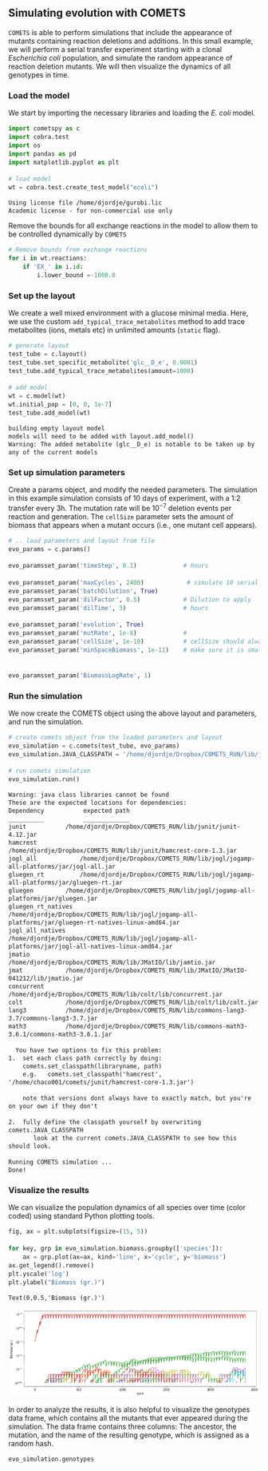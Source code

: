 ## Simulating evolution with COMETS

`COMETS` is able to perform simulations that include the appearance of mutants containing reaction deletions and additions. In this small example, we will perform a serial transfer experiment starting with a clonal *Escherichia coli* population, and simulate the random appearance of reaction deletion mutants. We will then visualize the dynamics of all genotypes in time.

### Load the model
We start by importing the necessary libraries and loading the *E. coli* model. 


```python
import cometspy as c
import cobra.test
import os
import pandas as pd
import matplotlib.pyplot as plt

# load model 
wt = cobra.test.create_test_model("ecoli")
```

    Using license file /home/djordje/gurobi.lic
    Academic license - for non-commercial use only


Remove the bounds for all exchange reactions in the model to allow them to be controlled dynamically by `COMETS` 


```python
# Remove bounds from exchange reactions
for i in wt.reactions:
    if 'EX_' in i.id:
        i.lower_bound =-1000.0
```

### Set up the layout 
We create a well mixed environment with a glucose minimal media. Here, we use the custom `add_typical_trace_metabolites` method to add trace metabolites (ions, metals etc) in unlimited amounts (`static` flag).


```python
# generate layout
test_tube = c.layout()
test_tube.set_specific_metabolite('glc__D_e', 0.0001)
test_tube.add_typical_trace_metabolites(amount=1000)

# add model
wt = c.model(wt)
wt.initial_pop = [0, 0, 1e-7]
test_tube.add_model(wt)
```

    building empty layout model
    models will need to be added with layout.add_model()
    Warning: The added metabolite (glc__D_e) is notable to be taken up by any of the current models


### Set up simulation parameters
Create a params object, and modify the needed parameters. The simulation in this example simulation consists of 10 days of experiment, with a 1:2 transfer every 3h. The mutation rate will be $10^{-7}$ deletion events per reaction and generation. The `cellSize` parameter sets the amount of biomass that appears when a mutant occurs (i.e., one mutant cell appears).


```python
# .. load parameters and layout from file
evo_params = c.params()

evo_paramsset_param('timeStep', 0.1)             # hours

evo_paramsset_param('maxCycles', 2400)            # simulate 10 serial transfers of 24h each (timeStep = 0.1)
evo_paramsset_param('batchDilution', True)
evo_paramsset_param('dilFactor', 0.5)            # Dilution to apply
evo_paramsset_param('dilTime', 3)                # hours

evo_paramsset_param('evolution', True)
evo_paramsset_param('mutRate', 1e-8)             # 
evo_paramsset_param('cellSize', 1e-10)           # cellSize should always be larger than maxSpaceBiomass
evo_paramsset_param('minSpaceBiomass', 1e-11)    # make sure it is smaller than cell size!


evo_paramsset_param('BiomassLogRate', 1)
```

### Run the simulation
We now create the COMETS object using the above layout and parameters, and run the simulation. 


```python
# create comets object from the loaded parameters and layout 
evo_simulation = c.comets(test_tube, evo_params)
evo_simulation.JAVA_CLASSPATH = '/home/djordje/Dropbox/COMETS_RUN/lib/jmatio.jar:/home/djordje/Dropbox/COMETS_RUN/lib/jdistlib-0.4.5-bin.jar:/home/djordje/Dropbox/COMETS_RUN/lib/commons-math3-3.6.1.jar:/home/djordje/Dropbox/COMETS_RUN/lib/commons-lang3-3.9.jar:/home/djordje/Dropbox/COMETS_RUN/lib/colt.jar:/home/djordje/Dropbox/COMETS_RUN/lib/concurrent.jar:/home/djordje/Dropbox/COMETS_RUN/bin/comets_2.9.3.jar:/opt/gurobi901/linux64/lib/gurobi.jar'

# run comets simulation
evo_simulation.run()
```

    Warning: java class libraries cannot be found
    These are the expected locations for dependencies:
    Dependency 			 expected path
    __________ 			 _____________
    junit			/home/djordje/Dropbox/COMETS_RUN/lib/junit/junit-4.12.jar
    hamcrest			/home/djordje/Dropbox/COMETS_RUN/lib/junit/hamcrest-core-1.3.jar
    jogl_all			/home/djordje/Dropbox/COMETS_RUN/lib/jogl/jogamp-all-platforms/jar/jogl-all.jar
    gluegen_rt			/home/djordje/Dropbox/COMETS_RUN/lib/jogl/jogamp-all-platforms/jar/gluegen-rt.jar
    gluegen			/home/djordje/Dropbox/COMETS_RUN/lib/jogl/jogamp-all-platforms/jar/gluegen.jar
    gluegen_rt_natives			/home/djordje/Dropbox/COMETS_RUN/lib/jogl/jogamp-all-platforms/jar/gluegen-rt-natives-linux-amd64.jar
    jogl_all_natives			/home/djordje/Dropbox/COMETS_RUN/lib/jogl/jogamp-all-platforms/jar/jogl-all-natives-linux-amd64.jar
    jmatio			/home/djordje/Dropbox/COMETS_RUN/lib/JMatIO/lib/jamtio.jar
    jmat			/home/djordje/Dropbox/COMETS_RUN/lib/JMatIO/JMatIO-041212/lib/jmatio.jar
    concurrent			/home/djordje/Dropbox/COMETS_RUN/lib/colt/lib/concurrent.jar
    colt			/home/djordje/Dropbox/COMETS_RUN/lib/colt/lib/colt.jar
    lang3			/home/djordje/Dropbox/COMETS_RUN/lib/commons-lang3-3.7/commons-lang3-3.7.jar
    math3			/home/djordje/Dropbox/COMETS_RUN/lib/commons-math3-3.6.1/commons-math3-3.6.1.jar
    
      You have two options to fix this problem:
    1.  set each class path correctly by doing:
        comets.set_classpath(libraryname, path)
        e.g.   comets.set_classpath('hamcrest', '/home/chaco001/comets/junit/hamcrest-core-1.3.jar')
    
        note that versions dont always have to exactly match, but you're on your own if they don't
    
    2.  fully define the classpath yourself by overwriting comets.JAVA_CLASSPATH
           look at the current comets.JAVA_CLASSPATH to see how this should look.
    
    Running COMETS simulation ...
    Done!


### Visualize the results 
We can visualize the population dynamics of all species over time (color coded) using standard Python plotting tools.


```python
fig, ax = plt.subplots(figsize=(15, 5))

for key, grp in evo_simulation.biomass.groupby(['species']):
    ax = grp.plot(ax=ax, kind='line', x='cycle', y='biomass')
ax.get_legend().remove()
plt.yscale('log')
plt.ylabel("Biomass (gr.)")
```




    Text(0,0.5,'Biomass (gr.)')




![png](img/evolution_1.png)


In order to analyze the results, it is also helpful to visualize the genotypes data frame, which contains all the mutants that ever appeared during the simulation. The data frame contains three columns: The ancestor, the mutation, and the name of the resulting genotype, which is assigned as a random hash.


```python
evo_simulation.genotypes
```

